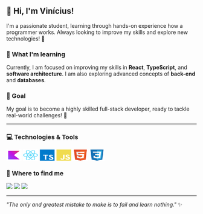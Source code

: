 ## 👋 Hi, I'm Vinícius!

I'm a passionate student, learning through hands-on experience how a programmer works. Always looking to improve my skills and explore new technologies! 🚀

### 🌱 What I'm learning

Currently, I am focused on improving my skills in **React**, **TypeScript**, and **software architecture**. I am also exploring advanced concepts of **back-end** and **databases**.

### 🎯 Goal

My goal is to become a highly skilled full-stack developer, ready to tackle real-world challenges! 💪

---
### 💻 Technologies & Tools

<div style="display: inline_block">
  <img align="center" alt="Vinicius-Kotlin" height="30" width="40" src="https://raw.githubusercontent.com/devicons/devicon/master/icons/kotlin/kotlin-original.svg">
  <img align="center" alt="Vinicius-React" height="30" width="40" src="https://raw.githubusercontent.com/devicons/devicon/master/icons/react/react-original.svg">
  <img align="center" alt="Vinicius-Ts" height="30" width="40" src="https://raw.githubusercontent.com/devicons/devicon/master/icons/typescript/typescript-plain.svg">
  <img align="center" alt="Vinicius-Js" height="30" width="40" src="https://raw.githubusercontent.com/devicons/devicon/master/icons/javascript/javascript-plain.svg">
  <img align="center" alt="Vinicius-HTML" height="30" width="40" src="https://raw.githubusercontent.com/devicons/devicon/master/icons/html5/html5-original.svg">
  <img align="center" alt="Vinicius-CSS" height="30" width="40" src="https://raw.githubusercontent.com/devicons/devicon/master/icons/css3/css3-original.svg">
</div>

### 📱 Where to find me

<div>
  <a href="https://www.instagram.com/viiiniciiiius/" target="_blank"><img src="https://img.shields.io/badge/Instagram-%23E4405F?style=for-the-badge&logo=instagram&logoColor=white" target="_blank"></a>
  <a href="https://github.com/viiiniciiiius" target="_blank"><img src="https://img.shields.io/badge/GitHub-181717?style=for-the-badge&logo=github&logoColor=white" target="_blank"></a>
  <a href="https://discord.com/users/viiiniciiiius" target="_blank"><img src="https://img.shields.io/badge/Discord-7289DA?style=for-the-badge&logo=discord&logoColor=white" target="_blank"></a>
</div>

---

_"The only and greatest mistake to make is to fail and learn nothing."_ ✨
